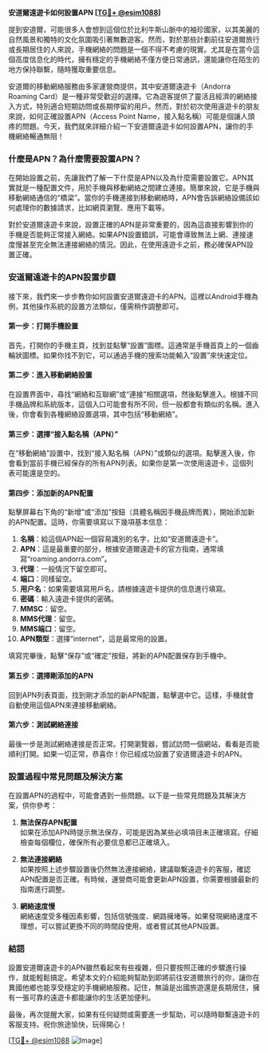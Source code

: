 **安道爾遠遊卡如何設置APN [[TG💪+ @esim1088](https://t.me/s/esim1088)]**

提到安道爾，可能很多人會想到這個位於比利牛斯山脈中的袖珍國家，以其美麗的自然風景和獨特的文化氛圍吸引著無數遊客。然而，對於那些計劃前往安道爾旅行或長期居住的人來說，手機網絡的問題是一個不得不考慮的現實。尤其是在當今這個高度信息化的時代，擁有穩定的手機網絡不僅方便日常通訊，還能讓你在陌生的地方保持聯繫，隨時獲取重要信息。

安道爾的移動網絡服務由多家運營商提供，其中安道爾遠遊卡（Andorra Roaming Card）是一種非常受歡迎的選擇。它為遊客提供了靈活且經濟的網絡接入方式，特別適合短期訪問或長期停留的用戶。然而，對於初次使用遠遊卡的朋友來說，如何正確設置APN（Access Point Name，接入點名稱）可能是個讓人頭疼的問題。今天，我們就來詳細介紹一下安道爾遠遊卡如何設置APN，讓你的手機網絡暢通無阻！

### **什麼是APN？為什麼需要設置APN？**

在開始設置之前，先讓我們了解一下什麼是APN以及為什麼需要設置它。APN其實就是一種配置文件，用於手機與移動網絡之間建立連接。簡單來說，它是手機與移動網絡通信的“橋梁”。當你的手機連接到移動網絡時，APN會告訴網絡設備該如何處理你的數據請求，比如網頁瀏覽、應用下載等。

對於安道爾遠遊卡來說，設置正確的APN是非常重要的，因為這直接影響到你的手機是否能夠正常接入網絡。如果APN設置錯誤，可能會導致無法上網、連接速度慢甚至完全無法連接網絡的情況。因此，在使用遠遊卡之前，務必確保APN設置正確。

### **安道爾遠遊卡的APN設置步驟**

接下來，我們來一步步教你如何設置安道爾遠遊卡的APN。這裡以Android手機為例，其他操作系統的設置方法類似，僅需稍作調整即可。

#### **第一步：打開手機設置**

首先，打開你的手機主頁，找到並點擊“設置”圖標。這通常是手機首頁上的一個齒輪狀圖標。如果你找不到它，可以通過手機的搜索功能輸入“設置”來快速定位。

#### **第二步：進入移動網絡設置**

在設置界面中，尋找“網絡和互聯網”或“連接”相關選項，然後點擊進入。根據不同手機品牌和系統版本，這個入口可能會有所不同，但一般都會有類似的名稱。進入後，你會看到各種網絡設置選項，其中包括“移動網絡”。

#### **第三步：選擇“接入點名稱（APN）”**

在“移動網絡”設置中，找到“接入點名稱（APN）”或類似的選項。點擊進入後，你會看到當前手機已經保存的所有APN列表。如果你是第一次使用遠遊卡，這個列表可能還是空的。

#### **第四步：添加新的APN配置**

點擊屏幕右下角的“新增”或“添加”按鈕（具體名稱因手機品牌而異），開始添加新的APN配置。這時，你需要填寫以下幾項基本信息：

1. **名稱**：給這個APN起一個容易識別的名字，比如“安道爾遠遊卡”。
2. **APN**：這是最重要的部分，根據安道爾遠遊卡的官方指南，通常填寫“roaming.andorra.com”。
3. **代理**：一般情況下留空即可。
4. **端口**：同樣留空。
5. **用户名**：如果需要填寫用戶名，請根據遠遊卡提供的信息進行填寫。
6. **密碼**：輸入遠遊卡提供的密碼。
7. **MMSC**：留空。
8. **MMS代理**：留空。
9. **MMS端口**：留空。
10. **APN類型**：選擇“internet”，這是最常用的設置。

填寫完畢後，點擊“保存”或“確定”按鈕，將新的APN配置保存到手機中。

#### **第五步：選擇剛添加的APN**

回到APN列表頁面，找到剛才添加的新APN配置，點擊選中它。這樣，手機就會自動使用這個APN來連接移動網絡。

#### **第六步：測試網絡連接**

最後一步是測試網絡連接是否正常。打開瀏覽器，嘗試訪問一個網站，看看是否能順利打開。如果一切正常，恭喜你！你已經成功設置了安道爾遠遊卡的APN。

### **設置過程中常見問題及解決方案**

在設置APN的過程中，可能會遇到一些問題。以下是一些常見問題及其解決方案，供你參考：

1. **無法保存APN配置**  
   如果在添加APN時提示無法保存，可能是因為某些必填項目未正確填寫。仔細檢查每個欄位，確保所有必要信息都已正確填入。

2. **無法連接網絡**  
   如果按照上述步驟設置後仍然無法連接網絡，建議聯繫遠遊卡的客服，確認APN配置是否正確。有時候，運營商可能會更新APN設置，你需要根據最新的指南進行調整。

3. **網絡速度慢**  
   網絡速度受多種因素影響，包括信號強度、網路擁堵等。如果發現網絡速度不理想，可以嘗試更換不同的時間段使用，或者嘗試其他APN設置。

### **結語**

設置安道爾遠遊卡的APN雖然看起來有些複雜，但只要按照正確的步驟進行操作，就能輕鬆搞定。希望本文的介紹能夠幫助到即將前往安道爾旅行的你，讓你在異國他鄉也能享受穩定的手機網絡服務。記住，無論是出國旅遊還是長期居住，擁有一張可靠的遠遊卡都能讓你的生活更加便利。

最後，再次提醒大家，如果有任何疑問或需要進一步幫助，可以隨時聯繫遠遊卡的客服支持。祝你旅途愉快，玩得開心！

[[TG💪+ @esim1088](https://t.me/s/esim1088) ![Image](https://i.postimg.cc/4NQfJmqS/Snipaste-2025-05-13-00-14-12.png)]